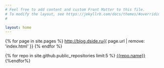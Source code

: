 ```yaml
---
# Feel free to add content and custom Front Matter to this file.
# To modify the layout, see https://jekyllrb.com/docs/themes/#overriding-theme-defaults
# 

layout: home
---
```


{% for page in site.pages %}
    <url>
        <loc>http://blog.dside.ru{{ page.url | remove: 'index.html' }}</loc>
    </url>
    {% endfor %}

{% for repo in site.github.public_repositories limit:5 %} <a href = "/{{repo.name}}">{{repo.name}}</a><br> {%endfor%}
